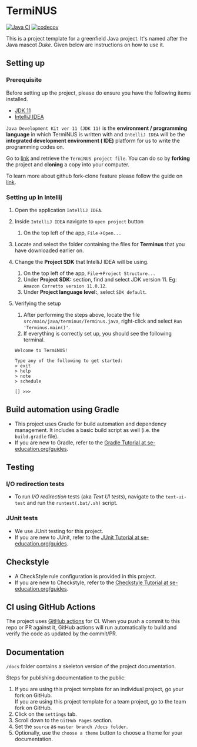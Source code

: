 # TermiNUS

[![Java CI](https://github.com/AY2122S1-CS2113T-T10-2/tp/actions/workflows/gradle.yml/badge.svg)](https://github.com/AY2122S1-CS2113T-T10-2/tp/actions/workflows/gradle.yml)
[![codecov](https://codecov.io/gh/AY2122S1-CS2113T-T10-2/tp/branch/master/graph/badge.svg?token=CLLWHY78LP)](https://codecov.io/gh/AY2122S1-CS2113T-T10-2/tp)

This is a project template for a greenfield Java project. It's named after the Java mascot _Duke_. Given below are instructions on how to use it.

## Setting up

### Prerequisite

Before setting up the project, please do ensure you have the following items installed.

- [JDK 11](https://docs.aws.amazon.com/corretto/latest/corretto-11-ug/downloads-list.html)
- [IntelliJ IDEA](https://www.jetbrains.com/idea/download/)

`Java Development Kit ver 11 (JDK 11)` is the **environment / programming language** in which
TermiNUS is written with and `IntelliJ IDEA` will be the **integrated development environment (
IDE)** platform for us to write the programming codes on.

Go to [link](https://github.com/AY2122S1-CS2113T-T10-2/tp) and retrieve the `TermiNUS project file`.
You can do so by **forking** the project and **cloning** a copy into your computer.

To learn more about github fork-clone feature please follow the guide
on [link](https://docs.github.com/en/get-started/quickstart/fork-a-repo).

### Setting up in Intellij

1. Open the application `IntelliJ IDEA`.
2. Inside `IntelliJ IDEA` navigate to `open project` button
   1. On the top left of the app, `File`&rarr;`Open...`
3. Locate and select the folder containing the files for **Terminus** that you have downloaded
   earlier on.
4. Change the **Project SDK** that IntelliJ IDEA will be using.
   1. On the top left of the app, `File`&rarr;`Project Structure...`
   2. Under **Project SDK:** section, find and select JDK version 11.
      Eg: `Amazon Corretto version 11.0.12`.
   3. Under **Project language level:**, select `SDK default`.
5. Verifying the setup
   1. After performing the steps above, locate the file `src/main/java/terminus/Terminus.java`,
      right-click and select `Run 'Terminus.main()'`.
   2. If everything is correctly set up, you should see the following terminal.

   ```
   Welcome to TermiNUS!
   
   Type any of the following to get started:
   > exit
   > help
   > note
   > schedule
   
   [] >>>

   ```

## Build automation using Gradle

* This project uses Gradle for build automation and dependency management. It includes a basic build script as well (i.e. the `build.gradle` file).
* If you are new to Gradle, refer to the [Gradle Tutorial at se-education.org/guides](https://se-education.org/guides/tutorials/gradle.html).

## Testing

### I/O redirection tests

* To run _I/O redirection_ tests (aka _Text UI tests_), navigate to the `text-ui-test` and run the `runtest(.bat/.sh)` script.

### JUnit tests

* We use JUnit testing for this project. 
* If you are new to JUnit, refer to the [JUnit Tutorial at se-education.org/guides](https://se-education.org/guides/tutorials/junit.html).

## Checkstyle

* A CheckStyle rule configuration is provided in this project.
* If you are new to Checkstyle, refer to the [Checkstyle Tutorial at se-education.org/guides](https://se-education.org/guides/tutorials/checkstyle.html).

## CI using GitHub Actions

The project uses [GitHub actions](https://github.com/features/actions) for CI. When you push a commit to this repo or PR against it, GitHub actions will run automatically to build and verify the code as updated by the commit/PR.

## Documentation

`/docs` folder contains a skeleton version of the project documentation.

Steps for publishing documentation to the public: 
1. If you are using this project template for an individual project, go your fork on GitHub.<br>
   If you are using this project template for a team project, go to the team fork on GitHub.
1. Click on the `settings` tab.
1. Scroll down to the `GitHub Pages` section.
1. Set the `source` as `master branch /docs folder`.
1. Optionally, use the `choose a theme` button to choose a theme for your documentation.
